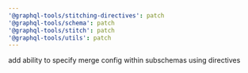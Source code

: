 ```yaml
---
'@graphql-tools/stitching-directives': patch
'@graphql-tools/schema': patch
'@graphql-tools/stitch': patch
'@graphql-tools/utils': patch
---
```


add ability to specify merge config within subschemas using directives
